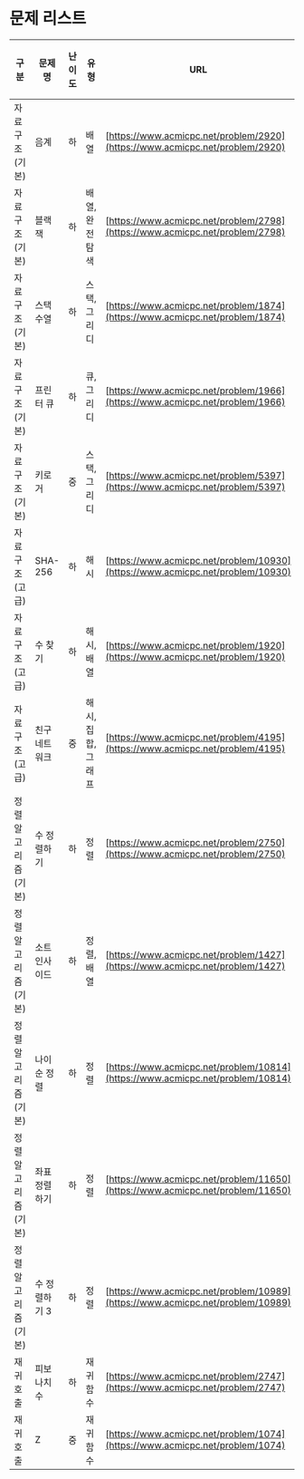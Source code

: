 # 문제 리스트

| 구분                | 문제명        | 난이도 | 유형               | URL                                                          | 복습횟수 |
| ------------------- | ------------- | ------ | ------------------ | ------------------------------------------------------------ | :------: |
| 자료구조(기본)      | 음계          | 하     | 배열               | [https://www.acmicpc.net/problem/2920](https://www.acmicpc.net/problem/2920) |    1     |
| 자료구조(기본)      | 블랙잭        | 하     | 배열, 완전탐색     | [https://www.acmicpc.net/problem/2798](https://www.acmicpc.net/problem/2798) |    1     |
| 자료구조(기본)      | 스택수열      | 하     | 스택, 그리디       | [https://www.acmicpc.net/problem/1874](https://www.acmicpc.net/problem/1874) |    2     |
| 자료구조(기본)      | 프린터 큐     | 하     | 큐, 그리디         | [https://www.acmicpc.net/problem/1966](https://www.acmicpc.net/problem/1966) |    2     |
| 자료구조(기본)      | 키로거        | 중     | 스택, 그리디       | [https://www.acmicpc.net/problem/5397](https://www.acmicpc.net/problem/5397) |    2     |
| 자료구조(고급)      | SHA-256       | 하     | 해시               | [https://www.acmicpc.net/problem/10930](https://www.acmicpc.net/problem/10930) |    3     |
| 자료구조(고급)      | 수 찾기       | 하     | 해시, 배열         | [https://www.acmicpc.net/problem/1920](https://www.acmicpc.net/problem/1920) |    2     |
| 자료구조(고급)      | 친구 네트워크 | 중     | 해시, 집합, 그래프 | [https://www.acmicpc.net/problem/4195](https://www.acmicpc.net/problem/4195) |    2     |
| 정렬 알고리즘(기본) | 수 정렬하기   | 하     | 정렬               | [https://www.acmicpc.net/problem/2750](https://www.acmicpc.net/problem/2750) |    2     |
| 정렬 알고리즘(기본) | 소트인사이드  | 하     | 정렬, 배열         | [https://www.acmicpc.net/problem/1427](https://www.acmicpc.net/problem/1427) |    1     |
| 정렬 알고리즘(기본) | 나이순 정렬   | 하     | 정렬               | [https://www.acmicpc.net/problem/10814](https://www.acmicpc.net/problem/10814) |    1     |
| 정렬 알고리즘(기본) | 좌표 정렬하기 | 하     | 정렬               | [https://www.acmicpc.net/problem/11650](https://www.acmicpc.net/problem/11650) |    1     |
| 정렬 알고리즘(기본) | 수 정렬하기 3 | 하     | 정렬               | [https://www.acmicpc.net/problem/10989](https://www.acmicpc.net/problem/10989) |    1     |
| 재귀 호출           | 피보나치 수   | 하     | 재귀 함수          | [https://www.acmicpc.net/problem/2747](https://www.acmicpc.net/problem/2747) |    0     |
| 재귀 호출           | Z             | 중     | 재귀 함수          | [https://www.acmicpc.net/problem/1074](https://www.acmicpc.net/problem/1074) |    0     |

